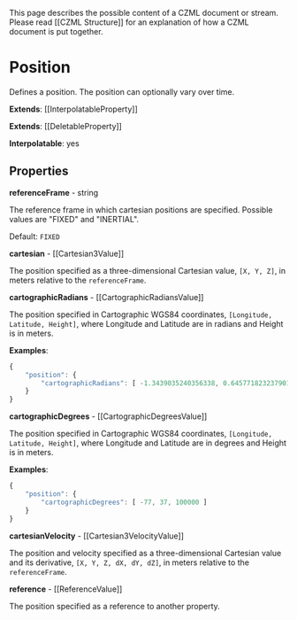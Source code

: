This page describes the possible content of a CZML document or stream. Please read [[CZML Structure]] for an explanation of how a CZML document is put together.

# Position

Defines a position. The position can optionally vary over time.

**Extends**: [[InterpolatableProperty]]

**Extends**: [[DeletableProperty]]

**Interpolatable**: yes

## Properties

**referenceFrame** - string

The reference frame in which cartesian positions are specified. Possible values are "FIXED" and "INERTIAL".

Default: `FIXED`


**cartesian** - [[Cartesian3Value]]

The position specified as a three-dimensional Cartesian value, `[X, Y, Z]`, in meters relative to the `referenceFrame`.


**cartographicRadians** - [[CartographicRadiansValue]]

The position specified in Cartographic WGS84 coordinates, `[Longitude, Latitude, Height]`, where Longitude and Latitude are in radians and Height is in meters.

**Examples**:

```javascript
{
    "position": {
        "cartographicRadians": [ -1.3439035240356338, 0.6457718232379019, 100000 ]
    }
}
```


**cartographicDegrees** - [[CartographicDegreesValue]]

The position specified in Cartographic WGS84 coordinates, `[Longitude, Latitude, Height]`, where Longitude and Latitude are in degrees and Height is in meters.

**Examples**:

```javascript
{
    "position": {
        "cartographicDegrees": [ -77, 37, 100000 ]
    }
}
```


**cartesianVelocity** - [[Cartesian3VelocityValue]]

The position and velocity specified as a three-dimensional Cartesian value and its derivative, `[X, Y, Z, dX, dY, dZ]`, in meters relative to the `referenceFrame`.


**reference** - [[ReferenceValue]]

The position specified as a reference to another property.


